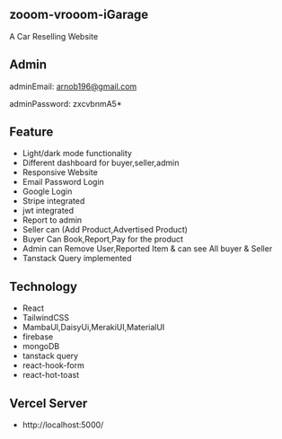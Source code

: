 
## zooom-vrooom-iGarage

A Car Reselling Website

## Admin
adminEmail: arnob196@gmail.com

adminPassword: zxcvbnmA5*



## Feature

- Light/dark mode functionality
- Different dashboard for buyer,seller,admin
- Responsive Website
- Email Password Login
- Google Login
- Stripe integrated
- jwt integrated
- Report to admin
- Seller can (Add Product,Advertised Product)
- Buyer Can Book,Report,Pay for the product
- Admin can Remove User,Reported Item & can see All buyer & Seller
- Tanstack Query implemented

## Technology
- React
- TailwindCSS
- MambaUI,DaisyUi,MerakiUI,MaterialUI
- firebase
- mongoDB
- tanstack query
- react-hook-form
- react-hot-toast


## Vercel Server
- http://localhost:5000/
